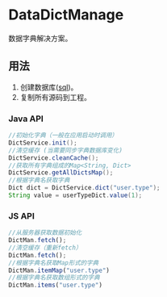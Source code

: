 # DataDictManage
数据字典解决方案。

## 用法
1. 创建数据库([sql](src/sql/))。
2. 复制所有源码到工程。

### Java API
```java
//初始化字典（一般在应用启动时调用）
DictService.init();
//清空缓存 (当需要同步字典数据库变化)
DictService.cleanCache();
//获取所有字典组成的Map<String, Dict>
DictService.getAllDictsMap();
//根据字典名获取字典
Dict dict = DictService.dict("user.type");
String value = userTypeDict.value(1);
```
### JS API
```js
//从服务器获取数据初始化
DictMan.fetch();
//清空缓存（重新fetch）
DictMan.fetch();
//根据字典名获取Map形式的字典
DictMan.itemMap("user.type")
//根据字典名获取数组形式的字典
DictMan.items("user.type")
```
